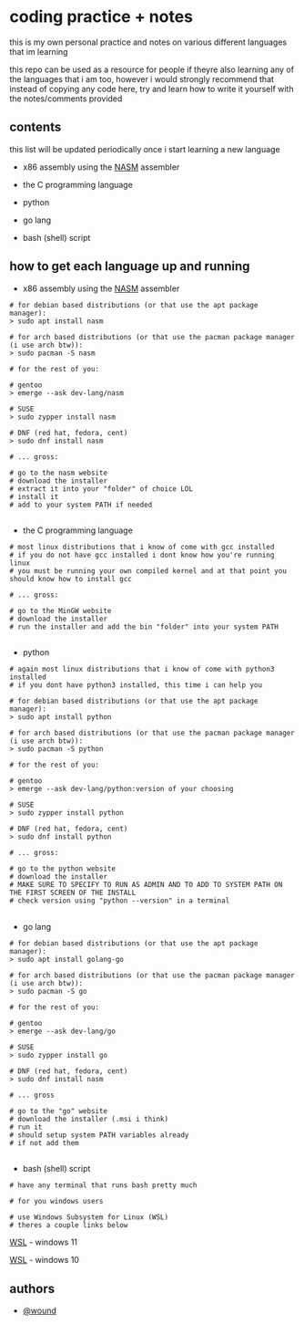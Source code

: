 # coding practice + notes

this is my own personal practice and notes on various different languages that im learning

this repo can be used as a resource for people if theyre also learning any of the languages that i am too, however i would strongly recommend that instead of copying any code here, try and learn how to write it yourself with the notes/comments provided


## contents

this list will be updated periodically once i start learning a new language

- x86 assembly using the [NASM](https://www.nasm.us/) assembler

- the C programming language

- python

- go lang

- bash (shell) script


## how to get each language up and running

- x86 assembly using the [NASM](https://www.nasm.us) assembler

```shell
# for debian based distributions (or that use the apt package manager):
> sudo apt install nasm
```

```shell
# for arch based distributions (or that use the pacman package manager (i use arch btw)):
> sudo pacman -S nasm
```

```shell
# for the rest of you:

# gentoo
> emerge --ask dev-lang/nasm

# SUSE
> sudo zypper install nasm

# DNF (red hat, fedora, cent)
> sudo dnf install nasm
```

```shell
# ... gross:

# go to the nasm website
# download the installer
# extract it into your "folder" of choice LOL
# install it
# add to your system PATH if needed
```
##

- the C programming language

```shell
# most linux distributions that i know of come with gcc installed
# if you do not have gcc installed i dont know how you're running linux
# you must be running your own compiled kernel and at that point you should know how to install gcc

# ... gross:

# go to the MinGW website
# download the installer
# run the installer and add the bin "folder" into your system PATH

```

##

- python

```shell
# again most linux distributions that i know of come with python3 installed
# if you dont have python3 installed, this time i can help you

```

```shell
# for debian based distributions (or that use the apt package manager):
> sudo apt install python
```

```shell
# for arch based distributions (or that use the pacman package manager (i use arch btw)):
> sudo pacman -S python
```

```shell
# for the rest of you:

# gentoo
> emerge --ask dev-lang/python:version of your choosing

# SUSE
> sudo zypper install python

# DNF (red hat, fedora, cent)
> sudo dnf install python
```

```shell
# ... gross:

# go to the python website
# download the installer
# MAKE SURE TO SPECIFY TO RUN AS ADMIN AND TO ADD TO SYSTEM PATH ON THE FIRST SCREEN OF THE INSTALL
# check version using "python --version" in a terminal
```

##

- go lang

```shell
# for debian based distributions (or that use the apt package manager):
> sudo apt install golang-go
```

```shell
# for arch based distributions (or that use the pacman package manager (i use arch btw)):
> sudo pacman -S go
```

```shell
# for the rest of you:

# gentoo
> emerge --ask dev-lang/go

# SUSE
> sudo zypper install go

# DNF (red hat, fedora, cent)
> sudo dnf install nasm
```

```shell
# ... gross

# go to the "go" website
# download the installer (.msi i think)
# run it
# should setup system PATH variables already
# if not add them

```

##

- bash (shell) script

```shell
# have any terminal that runs bash pretty much
```

```shell
# for you windows users

# use Windows Subsystem for Linux (WSL)
# theres a couple links below
```

[WSL](https://www.youtube.com/watch?v=zZf4YH4WiZo) - windows 11

[WSL](https://www.youtube.com/watch?v=LzY_Y2y4dr4) - windows 10
## authors

- [@wound](https://www.github.com/woundv)
